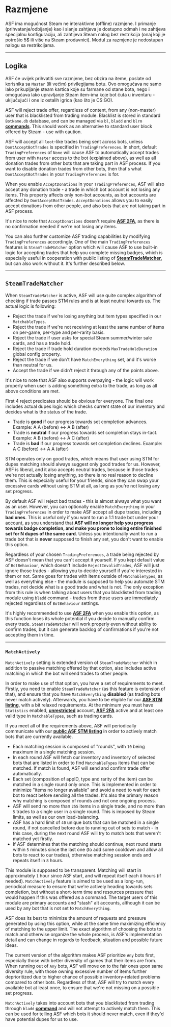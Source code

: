 # Razmjene

ASF ima mogućnost Steam ne interaktivne (offline) razmjene. I primanje (prihvatanje/odbijanje) kao i slanje zahtjeva je dostupno odmah i ne zahtjeva specijalnu konfiguraciju, ali zahtijeva Steam nalog bez restrikcija (onaj koji je potrošio 5$ ili više na Steam prodavnici). Modul za razmjene je nedostupan nalogu sa restrikcijama.

---

## Logika

ASF će uvijek prihvatiti sve razmjene, bez obzira na iteme, poslate od korisnika sa `Master` (ili većim) privilegijama botu. Ovo omogućava ne samo lako prikupljanje steam kartica koje su farmane od stane bota, nego i omogućava lako upravljanje Steam item-ima koje bot čuta u inventaru - uključujući i one iz ostalih igrica (kao što je CS:GO).

ASF will reject trade offer, regardless of content, from any (non-master) user that is blacklisted from trading module. Blacklist is stored in standard `BotName.db` database, and can be managed via `bl`, `bladd` and `blrm` **[commands](https://github.com/JustArchiNET/ArchiSteamFarm/wiki/Commands)**. This should work as an alternative to standard user block offered by Steam - use with caution.

ASF will accept all `loot`-like trades being sent across bots, unless `DontAcceptBotTrades` is specified in `TradingPreferences`. In short, default `TradingPreferences` of `None` will cause ASF to automatically accept trades from user with `Master` access to the bot (explained above), as well as all donation trades from other bots that are taking part in ASF process. If you want to disable donation trades from other bots, then that's what `DontAcceptBotTrades` in your `TradingPreferences` is for.

When you enable `AcceptDonations` in your `TradingPreferences`, ASF will also accept any donation trade - a trade in which bot account is not losing any items. This property affects only non-bot accounts, as bot accounts are affected by `DontAcceptBotTrades`. `AcceptDonations` allows you to easily accept donations from other people, and also bots that are not taking part in ASF process.

It's nice to note that `AcceptDonations` doesn't require **[ASF 2FA](https://github.com/JustArchiNET/ArchiSteamFarm/wiki/Two-factor-authentication)**, as there is no confirmation needed if we're not losing any items.

You can also further customize ASF trading capabilities by modifying `TradingPreferences` accordingly. One of the main `TradingPreferences` features is `SteamTradeMatcher` option which will cause ASF to use built-in logic for accepting trades that help you complete missing badges, which is especially useful in cooperation with public listing of **[SteamTradeMatcher](https://www.steamtradematcher.com)**, but can also work without it. It's further described below.

---

## `SteamTradeMatcher`

When `SteamTradeMatcher` is active, ASF will use quite complex algorithm of checking if trade passes STM rules and is at least neutral towards us. The actual logic is following:

- Reject the trade if we're losing anything but item types specified in our `MatchableTypes`.
- Reject the trade if we're not receiving at least the same number of items on per-game, per-type and per-rarity basis.
- Reject the trade if user asks for special Steam summer/winter sale cards, and has a trade hold.
- Reject the trade if trade hold duration exceeds `MaxTradeHoldDuration` global config property.
- Reject the trade if we don't have `MatchEverything` set, and it's worse than neutral for us.
- Accept the trade if we didn't reject it through any of the points above.

It's nice to note that ASF also supports overpaying - the logic will work properly when user is adding something extra to the trade, as long as all above conditions are met.

First 4 reject predicates should be obvious for everyone. The final one includes actual dupes logic which checks current state of our inventory and decides what is the status of the trade.

- Trade is **good** if our progress towards set completion advances. Example: A A (before) <-> A B (after)
- Trade is **neutral** if our progress towards set completion stays in-tact. Example: A B (before) <-> A C (after)
- Trade is **bad** if our progress towards set completion declines. Example: A C (before) <-> A A (after)

STM operates only on good trades, which means that user using STM for dupes matching should always suggest only good trades for us. However, ASF is liberal, and it also accepts neutral trades, because in those trades we're not actually losing anything, so there is no real reason to decline them. This is especially useful for your friends, since they can swap your excessive cards without using STM at all, as long as you're not losing any set progress.

By default ASF will reject bad trades - this is almost always what you want as an user. However, you can optionally enable `MatchEverything` in your `TradingPreferences` in order to make ASF accept all dupe trades, including **bad ones**. This is useful only if you want to run a 1:1 trade bot under your account, as you understand that **ASF will no longer help you progress towards badge completion, and make you prone to losing entire finished set for N dupes of the same card**. Unless you intentionally want to run a trade bot that is **never** supposed to finish any set, you don't want to enable this option.

Regardless of your chosen `TradingPreferences`, a trade being rejected by ASF doesn't mean that you can't accept it yourself. If you kept default value of `BotBehaviour`, which doesn't include `RejectInvalidTrades`, ASF will just ignore those trades - allowing you to decide yourself if you're interested in them or not. Same goes for trades with items outside of `MatchableTypes`, as well as everything else - the module is supposed to help you automate STM trades, not decide what is a good trade and what is not. The only exception from this rule is when talking about users that you blacklisted from trading module using `bladd` command - trades from those users are immediately rejected regardless of `BotBehaviour` settings.

It's highly recommended to use **[ASF 2FA](https://github.com/JustArchiNET/ArchiSteamFarm/wiki/Two-factor-authentication)** when you enable this option, as this function loses its whole potential if you decide to manually confirm every trade. `SteamTradeMatcher` will work properly even without ability to confirm trades, but it can generate backlog of confirmations if you're not accepting them in time.

---

### `MatchActively`

`MatchActively` setting is extended version of `SteamTradeMatcher` which in addition to passive matching offered by that option, also includes active matching in which the bot will send trades to other people.

In order to make use of that option, you have a set of requirements to meet. Firstly, you need to enable `SteamTradeMatcher` (as this feature is extension of that), and ensure that you have `MatchEverything` **disabled** (as trading bots never match actively). Afterwards, you have to be eligible for our **[ASF STM listing](https://github.com/JustArchiNET/ArchiSteamFarm/wiki/Statistics#current-privacy-policy)**, with a bit relaxed requirements. At the minimum you must have `Statistics` enabled, **[unrestricted](https://support.steampowered.com/kb_article.php?ref=3330-IAGK-7663)** account, **[ASF 2FA](https://github.com/JustArchiNET/ArchiSteamFarm/wiki/Two-factor-authentication#asf-2fa)** active and at least one valid type in `MatchableTypes`, such as trading cards.

If you meet all of the requirements above, ASF will periodically communicate with our **[public ASF STM listing](https://github.com/JustArchiNET/ArchiSteamFarm/wiki/Statistics#public-asf-stm-listing)** in order to actively match bots that are currently available.

- Each matching session is composed of "rounds", with `10` being maximum in a single matching session.
- In each round ASF will fetch our inventory and inventory of selected bots that are listed in order to find `MatchableTypes` items that can be matched. If match is found, ASF will send and confirm trade offer automatically.
- Each set (composition of appID, type and rarity of the item) can be matched in a single round only once. This is implemented in order to minimize "items no longer available" and avoid a need to wait for each bot to react before sending all the trades. It's also the primary reason why matching is composed of rounds and not one ongoing process.
- ASF will send no more than `255` items in a single trade, and no more than `5` trades to a single user in a single round. This is imposed by Steam limits, as well as our own load-balancing.
- ASF has a hard limit of `40` unique bots that can be matched in a single round, if not cancelled before due to running out of sets to match - in this case, during the next round ASF will try to match bots that weren't matched yet firstly.
- If ASF determines that the matching should continue, next round starts within `5` minutes since the last one (to add some cooldown and allow all bots to react to our trades), otherwise matching session ends and repeats itself in `8` hours.

This module is supposed to be transparent. Matching will start in approximately `1` hour since ASF start, and will repeat itself each `8` hours (if needed). `MatchActively` feature is aimed to be used as a long-run, periodical measure to ensure that we're actively heading towards sets completion, but without a short-term time and resources pressure that would happen if this was offered as a command. The target users of this module are primary accounts and "stash" alt accounts, although it can be used by any bot that is not set to `MatchEverything`.

ASF does its best to minimize the amount of requests and pressure generated by using this option, while at the same time maximizing efficiency of matching to the upper limit. The exact algorithm of choosing the bots to match and otherwise organize the whole process, is ASF's implementation detail and can change in regards to feedback, situation and possible future ideas.

The current version of the algorithm makes ASF prioritize `Any` bots first, especially those with better diversity of games that their items are from. When running out of `Any` bots, ASF will move on to the fair ones upon same diversity rule, with those owning excessive number of items further deprioritized due to higher chance of possible inventory-related problems compared to other bots. Regardless of that, ASF will try to match every available bot at least once, to ensure that we're not missing on a possible set progress.

`MatchActively` takes into account bots that you blacklisted from trading through `bladd` **[command](https://github.com/JustArchiNET/ArchiSteamFarm/wiki/Commands)** and will not attempt to actively match them. This can be used for telling ASF which bots it should never match, even if they'd have potential dupes for us to use.
